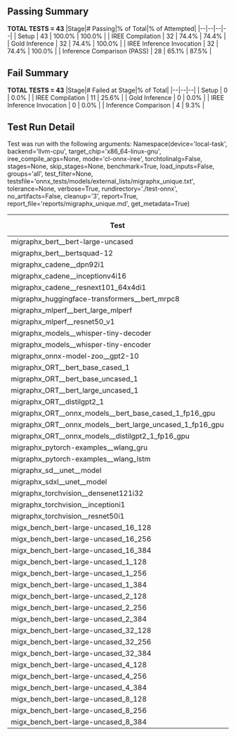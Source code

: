 ## Passing Summary

**TOTAL TESTS = 43**
|Stage|# Passing|% of Total|% of Attempted|
|--|--|--|--|
| Setup | 43 | 100.0% | 100.0% |
| IREE Compilation | 32 | 74.4% | 74.4% |
| Gold Inference | 32 | 74.4% | 100.0% |
| IREE Inference Invocation | 32 | 74.4% | 100.0% |
| Inference Comparison (PASS) | 28 | 65.1% | 87.5% |
## Fail Summary

**TOTAL TESTS = 43**
|Stage|# Failed at Stage|% of Total|
|--|--|--|
| Setup | 0 | 0.0% |
| IREE Compilation | 11 | 25.6% |
| Gold Inference | 0 | 0.0% |
| IREE Inference Invocation | 0 | 0.0% |
| Inference Comparison | 4 | 9.3% |
## Test Run Detail
Test was run with the following arguments:
Namespace(device='local-task', backend='llvm-cpu', target_chip='x86_64-linux-gnu', iree_compile_args=None, mode='cl-onnx-iree', torchtolinalg=False, stages=None, skip_stages=None, benchmark=True, load_inputs=False, groups='all', test_filter=None, testsfile='onnx_tests/models/external_lists/migraphx_unique.txt', tolerance=None, verbose=True, rundirectory='./test-onnx', no_artifacts=False, cleanup='3', report=True, report_file='reports/migraphx_unique.md', get_metadata=True)

| Test | Exit Status | Mean Benchmark Time (ms) | Notes |
|--|--|--|--|
| migraphx_bert__bert-large-uncased | PASS | 552.9317628437032 | |
| migraphx_bert__bertsquad-12 | compilation | None | |
| migraphx_cadene__dpn92i1 | PASS | 185.8459152378297 | |
| migraphx_cadene__inceptionv4i16 | PASS | 6155.060037349661 | |
| migraphx_cadene__resnext101_64x4di1 | PASS | 395.167031189582 | |
| migraphx_huggingface-transformers__bert_mrpc8 | PASS | 430.48750129916397 | |
| migraphx_mlperf__bert_large_mlperf | Numerics | 431.5370550029911 | |
| migraphx_mlperf__resnet50_v1 | PASS | 85.65961646049148 | |
| migraphx_models__whisper-tiny-decoder | PASS | 57.858196712374955 | |
| migraphx_models__whisper-tiny-encoder | Numerics | 208.94233270600023 | |
| migraphx_onnx-model-zoo__gpt2-10 | compilation | None | |
| migraphx_ORT__bert_base_cased_1 | compilation | None | |
| migraphx_ORT__bert_base_uncased_1 | compilation | None | |
| migraphx_ORT__bert_large_uncased_1 | compilation | None | |
| migraphx_ORT__distilgpt2_1 | compilation | None | |
| migraphx_ORT__onnx_models__bert_base_cased_1_fp16_gpu | compilation | None | |
| migraphx_ORT__onnx_models__bert_large_uncased_1_fp16_gpu | compilation | None | |
| migraphx_ORT__onnx_models__distilgpt2_1_fp16_gpu | compilation | None | |
| migraphx_pytorch-examples__wlang_gru | PASS | 62.1863707621944 | |
| migraphx_pytorch-examples__wlang_lstm | PASS | 20.703099801801468 | |
| migraphx_sd__unet__model | import_model | None | |
| migraphx_sdxl__unet__model | import_model | None | |
| migraphx_torchvision__densenet121i32 | PASS | 1494.2119012897213 | |
| migraphx_torchvision__inceptioni1 | PASS | 197.70974682372375 | |
| migraphx_torchvision__resnet50i1 | PASS | 89.66524465358816 | |
| migx_bench_bert-large-uncased_16_128 | PASS | 1615.8649722735088 | |
| migx_bench_bert-large-uncased_16_256 | PASS | 5516.217756356734 | |
| migx_bench_bert-large-uncased_16_384 | Numerics | 9440.731876956608 | |
| migx_bench_bert-large-uncased_1_128 | PASS | 147.1567678730935 | |
| migx_bench_bert-large-uncased_1_256 | PASS | 254.6073551186257 | |
| migx_bench_bert-large-uncased_1_384 | PASS | 357.3121716811632 | |
| migx_bench_bert-large-uncased_2_128 | PASS | 240.37892445145795 | |
| migx_bench_bert-large-uncased_2_256 | PASS | 430.47417849690345 | |
| migx_bench_bert-large-uncased_2_384 | PASS | 662.3074460076168 | |
| migx_bench_bert-large-uncased_32_128 | PASS | 5225.123663704531 | |
| migx_bench_bert-large-uncased_32_256 | PASS | 13736.325633634502 | |
| migx_bench_bert-large-uncased_32_384 | Numerics | 22647.024334641173 | |
| migx_bench_bert-large-uncased_4_128 | PASS | 407.6724677191426 | |
| migx_bench_bert-large-uncased_4_256 | PASS | 788.4119109561046 | |
| migx_bench_bert-large-uncased_4_384 | PASS | 1217.722030628162 | |
| migx_bench_bert-large-uncased_8_128 | PASS | 744.0801840663577 | |
| migx_bench_bert-large-uncased_8_256 | PASS | 1764.5278349518776 | |
| migx_bench_bert-large-uncased_8_384 | PASS | 3539.393233989055 | |
